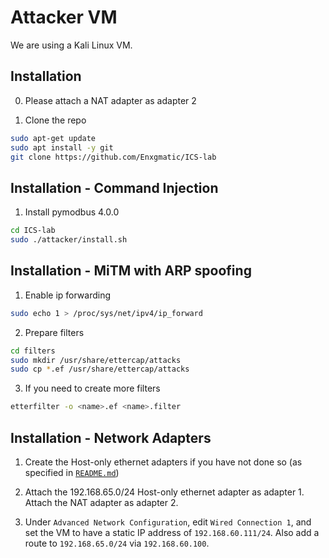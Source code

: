 # Attacker VM

We are using a Kali Linux VM.

## Installation

0. Please attach a NAT adapter as adapter 2

1. Clone the repo

```sh
sudo apt-get update
sudo apt install -y git
git clone https://github.com/Enxgmatic/ICS-lab
```

## Installation - Command Injection

1. Install pymodbus 4.0.0

```sh
cd ICS-lab
sudo ./attacker/install.sh
```

## Installation - MiTM with ARP spoofing

1. Enable ip forwarding

```sh
sudo echo 1 > /proc/sys/net/ipv4/ip_forward
```

2. Prepare filters

```sh
cd filters
sudo mkdir /usr/share/ettercap/attacks
sudo cp *.ef /usr/share/ettercap/attacks
```

3. If you need to create more filters

```sh
etterfilter -o <name>.ef <name>.filter
```

## Installation - Network Adapters

1. Create the Host-only ethernet adapters if you have not done so (as specified in [`README.md`](../README.md))

2. Attach the 192.168.65.0/24 Host-only ethernet adapter as adapter 1. Attach the NAT adapter as adapter 2.

3. Under `Advanced Network Configuration`, edit `Wired Connection 1`, and set the VM to have a static IP address of `192.168.60.111/24`. Also add a route to `192.168.65.0/24` via `192.168.60.100`.
